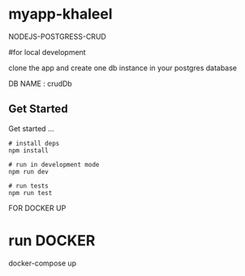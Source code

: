 # myapp-khaleel

NODEJS-POSTGRESS-CRUD


#for local development

clone the app and create one db instance in your postgres database 

DB NAME : crudDb

## Get Started

Get started ...

```shell
# install deps
npm install

# run in development mode
npm run dev

# run tests
npm run test
```

FOR DOCKER UP

# run DOCKER
docker-compose up



   
